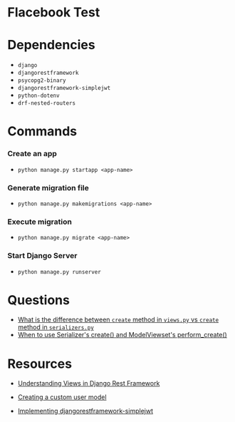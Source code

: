 # Flacebook Test

# Dependencies

- `django`
- `djangorestframework`
- `psycopg2-binary`
- `djangorestframework-simplejwt`
- `python-dotenv`
- `drf-nested-routers`

# Commands

### Create an app

- `python manage.py startapp <app-name>`

### Generate migration file

- `python manage.py makemigrations <app-name>`

### Execute migration

- `python manage.py migrate <app-name>`

### Start Django Server

- `python manage.py runserver`

# Questions

- [What is the difference between `create` method in `views.py` vs `create` method in `serializers.py`](https://stackoverflow.com/questions/63630590/drf-create-method-in-viewset-or-in-serializer)
- [When to use Serializer's create() and ModelViewset's perform_create()](https://stackoverflow.com/questions/41094013/when-to-use-serializers-create-and-modelviewsets-perform-create)

# Resources

- [Understanding Views in Django Rest Framework](https://testdriven.io/blog/drf-views-part-1/)

- [Creating a custom user model](https://testdriven.io/blog/django-custom-user-model/)

- [Implementing djangorestframework-simplejwt](https://medium.com/django-rest/django-rest-framework-jwt-authentication-94bee36f2af8)